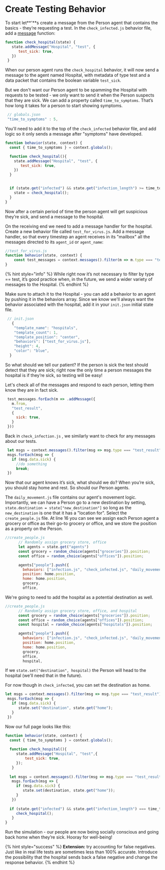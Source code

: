 # Create Testing Behavior

To start let**'**s create a message from the Person agent that contains the basics - they’re requesting a test. In the `check_infected.js` behavior file, add a [message](../../agent-messages/) function:

```javascript
function check_hospital(state) {
   state.addMessage("Hospital", "test", {
      test_sick: true,
   })
 }
```

When our person agent runs the `check_hospital` behavior, it will now send a message to the agent named  Hospital, with metadata of type test and a data packet that contains the boolean variable `test_sick`.

But we don't want our Person agent to be spamming the Hospital with requests to be tested - we only want to send it when the Person suspects that they are sick. We can add a property called `time_to_symptoms`. That’s how long it takes for a person to start showing symptoms.

```javascript
 // globals.json
 "time_to_symptoms" : 5,
```

You'll need to add it to the top of the `check_infected` behavior file, and add logic so it only sends a message after "symptoms" have developed.

```javascript
function behavior(state, context) {
  const { time_to_symptoms } = context.globals();

  function check_hospital(){
    state.addMessage("Hospital", "test", {
       test_sick: true,
    })
  }
 

  if (state.get("infected") && state.get("infection_length") >= time_to_symptoms) {
    state = check_hospital();
  }
}
```

Now after a certain period of time the person agent will get suspicious they’re sick, and send a message to the hospital.

On the receiving end we need to add a message handler for the hospital. Create a new behavior file called `test_for_virus.js`. Add a message handler, so that every timestep an agent receives in its "mailbox" all the messages directed to its `agent_id` or `agent_name`:

```javascript
//test_for_virus.js
function behavior(state, context) {
    const test_messages = context.messages().filter(m => m.type === "test");
}
```

{% hint style="info" %}
While right now it’s not necessary to filter by type == test, it’s good practice when, in the future, we send a wider variety of messages to the Hospital.
{% endhint %}

Make sure to attach it to the Hospital - you can add a behavior to an agent by pushing it in the behaviors array. Since we know we'll always want the behavior associated with the hospital, add it in your `init.json` initial state file.

```javascript
 // init.json
   {
    "template_name": "hospitals",
    "template_count": 1,
    "template_position": "center",
    "behaviors": ["test_for_virus.js"],
    "height": 4,
    "color": "blue",
  }
```

So what should we tell our patient? If the person is sick the test should detect that they are sick; right now the only time a person messages the hospital is if they’re sick, so testing will be easy!

Let's check all of the messages and respond to each person, letting them know they are in fact sick.

```javascript
 test_messages.forEach(m => .addMessage({
   m.from,
   "test_result",
   {
     sick: true,
   }
 }))

```

Back in `check_infection.js` , we similarly want to check for any messages about our tests.

```javascript
 let msgs = context.messages().filter(msg => msg.type === "test_result");
 msgs.forEach(msg => {
   if (msg.data.sick) {
     //do something
     break;
 })
```

Now that our agent knows it’s sick, what should we do? When you’re sick, you should stay home and rest. So should our Person agents. 

The `daily_movement.js` file contains our agent's  movement logic. Importantly, we can have a Person go to a new destination by setting, `state.destination = state["new_destination"]`  so long as the `new_destination` is one that it has a "location for". Select the `create_people.js` file. At line 16 you can see we assign each Person agent a grocery or office as their go-to grocery or office, and we store the position as a property on the Person. 

```javascript
//create_people.js
      // Randomly assign grocery store, office
      let agents = state.get("agents")
      const grocery = random_choice(agents["groceries"]).position;
      const office = random_choice(agents["offices"]).position;

      agents["people"].push({
        behaviors: ["infection.js", "check_infected.js", "daily_movement.js"],
        position: home.position,
        home: home.position,
        grocery,
        office,
```

We're going to need to add the hospital as a potential destination as well.

```javascript
//create_people.js
      // Randomly assign grocery store, office, and hospital
      const grocery = random_choice(agents["groceries"]).position;
      const office = random_choice(agents["offices"]).position;
      const hospital = random_choice(agents["hospitals"]).position;

      agents["people"].push({
        behaviors: ["infection.js", "check_infected.js", "daily_movement.js"],
        position: home.position,
        home: home.position,
        grocery,
        office,
        hospital,
```

If we `state.set("destination", hospital)` the Person will head to the hospital \(we'll need that in the future\).

For now though in `check_infected`, you can set the destination as home.

```javascript
let msgs = context.messages().filter(msg => msg.type === "test_result");
 msgs.forEach(msg => {
   if (msg.data.sick) {
      state.set("destination", state.get("home"); 
   }
 })
```

Now our full page looks like this:

```javascript
function behavior(state, context) {
  const { time_to_symptoms } = context.globals();
 
  function check_hospital(){
     state.addMessage("Hospital", "test",{
         test_sick: true,
     });
   }
 
  let msgs = context.messages().filter(msg => msg.type === "test_result");
   msgs.forEach(msg => {
     if (msg.data.sick) {
        state.set(destination, state.get("home")); 
     }
   })
   
  if (state.get("infected") && state.get("infection_length") === time_to_symptoms) {
     check_hospital();
   }
}
```

Run the simulation - our people are now being socially conscious and going back home when they’re sick. Hooray for well-being! 

{% hint style="success" %}
**Extension:** try accounting for false negatives. Just like in real life tests are sometimes less than 100% accurate. Introduce the possibility that the hospital sends back a false negative and change the response behavior.
{% endhint %}

